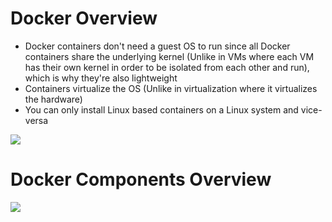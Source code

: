 # Docker Overview

* Docker containers don't need a guest OS to run since all Docker containers share the underlying kernel (Unlike in VMs where each VM has their own kernel in order to be isolated from each other and run), which is why they're also lightweight 
* Containers virtualize the OS (Unlike in virtualization where it virtualizes the hardware)
* You can only install Linux based containers on a Linux system and vice-versa

![](https://github.com/JonmarCorpuz/SecondBrain/blob/main/Assets/Whitespace.png)

# Docker Components Overview

![](https://github.com/JonmarCorpuz/SecondBrain/blob/main/Assets/Screenshot%202024-11-01%20175629.png)
